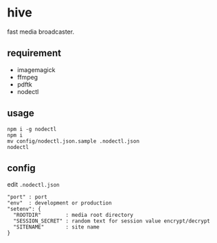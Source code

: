 # hive

  fast media broadcaster.

## requirement

* imagemagick
* ffmpeg
* pdftk
* nodectl

## usage

```
npm i -g nodectl
npm i
mv config/nodectl.json.sample .nodectl.json
nodectl
```

## config

edit `.nodectl.json`

```
"port" : port
"env"  : development or production
"setenv": {
  "ROOTDIR"        : media root directory
  "SESSION_SECRET" : random text for session value encrypt/decrypt
  "SITENAME"       : site name
}
```

